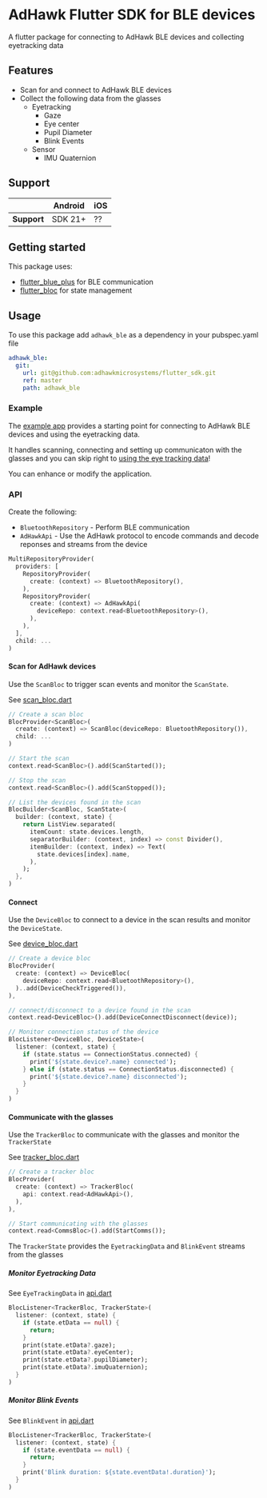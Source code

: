 
# AdHawk Flutter SDK for BLE devices

A flutter package for connecting to AdHawk BLE devices and collecting eyetracking data

## Features

* Scan for and connect to AdHawk BLE devices
* Collect the following data from the glasses
  * Eyetracking
    * Gaze
    * Eye center
    * Pupil Diameter
    * Blink Events
  * Sensor
    * IMU Quaternion

## Support

|             | Android | iOS   |
|-------------|---------|-------|
| **Support** | SDK 21+ |  ??   |


## Getting started

This package uses:
* [flutter_blue_plus](https://pub.dev/packages/flutter_blue_plus) for BLE communication
* [flutter_bloc](https://pub.dev/packages/flutter_bloc) for state management

## Usage

To use this package add `adhawk_ble` as a dependency in your pubspec.yaml file

```yaml
adhawk_ble:
  git:
    url: git@github.com:adhawkmicrosystems/flutter_sdk.git
    ref: master
    path: adhawk_ble
```

### Example

The [example app](example) provides a starting point for connecting to AdHawk BLE devices and using the eyetracking data. 

It handles scanning, connecting and setting up communicaton with the glasses and you can skip right to [using the eye tracking data](#monitor-eyetracking-data)!

You can enhance or modify the application.

### API

Create the following:
* `BluetoothRepository` - Perform BLE communication
* `AdHawkApi` - Use the AdHawk protocol to encode commands and decode reponses and streams from the device

```dart
MultiRepositoryProvider(
  providers: [
    RepositoryProvider(
      create: (context) => BluetoothRepository(),
    ),
    RepositoryProvider(
      create: (context) => AdHawkApi(
        deviceRepo: context.read<BluetoothRepository>(),
      ),
    ),
  ],
  child: ...
)
```

#### Scan for AdHawk devices

Use the `ScanBloc` to trigger scan events and monitor the `ScanState`.

See [scan_bloc.dart](lib/bluetooth/service/scan_bloc.dart)

```dart
// Create a scan bloc
BlocProvider<ScanBloc>(
  create: (context) => ScanBloc(deviceRepo: BluetoothRepository()),
  child: ...
)

// Start the scan
context.read<ScanBloc>().add(ScanStarted());

// Stop the scan
context.read<ScanBloc>().add(ScanStopped());

// List the devices found in the scan
BlocBuilder<ScanBloc, ScanState>(
  builder: (context, state) {
    return ListView.separated(
      itemCount: state.devices.length,
      separatorBuilder: (context, index) => const Divider(),
      itemBuilder: (context, index) => Text(
        state.devices[index].name,
      ),
    );
  },
)
```

#### Connect

Use the `DeviceBloc` to connect to a device in the scan results and monitor the `DeviceState`.

See [device_bloc.dart](lib/bluetooth/service/device_bloc.dart)

```dart
// Create a device bloc
BlocProvider(
  create: (context) => DeviceBloc(
    deviceRepo: context.read<BluetoothRepository>(),
  )..add(DeviceCheckTriggered()),
),

// connect/disconnect to a device found in the scan
context.read<DeviceBloc>().add(DeviceConnectDisconnect(device));

// Monitor connection status of the device
BlocListener<DeviceBloc, DeviceState>(
  listener: (context, state) {
    if (state.status == ConnectionStatus.connected) {
      print('${state.device?.name} connected');
    } else if (state.status == ConnectionStatus.disconnected) {
      print('${state.device?.name} disconnected');
    }
  }
)
```

#### Communicate with the glasses

Use the `TrackerBloc` to communicate with the glasses and monitor the `TrackerState`

See [tracker_bloc.dart](lib/adhawkapi/service/tracker_bloc.dart)


```dart
// Create a tracker bloc
BlocProvider(
  create: (context) => TrackerBloc(
    api: context.read<AdHawkApi>(),
  ),
),

// Start communicating with the glasses
context.read<CommsBloc>().add(StartComms());

```

The `TrackerState` provides the `EyetrackingData`
and `BlinkEvent` streams from the glasses

##### Monitor Eyetracking Data

See `EyeTrackingData` in [api.dart](lib/adhawkapi/models/api.dart)

```dart
BlocListener<TrackerBloc, TrackerState>(
  listener: (context, state) {
    if (state.etData == null) {
      return;
    }
    print(state.etData?.gaze);
    print(state.etData?.eyeCenter);
    print(state.etData?.pupilDiameter);
    print(state.etData?.imuQuaternion);
  }
)
```
##### Monitor Blink Events

See `BlinkEvent` in [api.dart](lib/adhawkapi/models/api.dart)

```dart
BlocListener<TrackerBloc, TrackerState>(
  listener: (context, state) {
    if (state.eventData == null) {
      return;
    }
    print('Blink duration: ${state.eventData!.duration}');
  }
)
```
